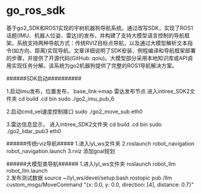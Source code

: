 # go_ros_sdk
基于go2_SDK和ROS1实现的宇树机器狗导航系统。通过改写SDK，实现了ROS1话题(IMU、机器人位姿、雷达)的发布，并构建了支持大模型语言控制的导航框架。系统支持两种导航方式：传统RVIZ目标点导航，以及通过大模型解析文本指令(如方向、距离)实现导航。文章详细说明了SDK安装、例程编译和导航框架部署的步骤，并提供了开源代码(GitHub: qoiu)。大模型部分采用本地知识库或API调用实现任务分解。该系统为go2机器狗提供了完整的ROS1导航解决方案。

 ######SDK启动##########
 
 1.启动imu发布，位置发布，
  base_link->map 雷达发布节点
  进入intiree_SDK2文件夹
  cd build .cd bin
  sudo ./go2_imu_pub_6
  
 2.启动cmd_vel速度控制接口
  sudo ./go2_move_sub eth0

3.雷达信息显示，
  进入intiree_SDK2文件夹
  cd build .cd bin
  sudo ./go2_lidar_pub3 eth0

######传统rviz导航#####
1.进入lyl_ws文件夹
2.roslaunch robot_navigation robot_navigation.launch
3.rviz 添加goal规划

######大模型类导航######
 1.进入lyl_ws文件夹
 roslaunch robot_llm robot_llm.launch  
 2.发布测试数据
 source ~/lyl_ws/devel/setup.bash
 rostopic pub /llm custom_msgs/MoveCommand "{x: 0.0, y: 0.0, direction: [4], distance: 0.7}" 

